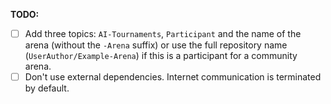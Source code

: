 **TODO:**
- [ ] Add three topics: `AI-Tournaments`, `Participant` and the name of the arena (without the `-Arena` suffix) or use the full repository name (`UserAuthor/Example-Arena`) if this is a participant for a community arena.
- [ ] Don't use external dependencies. Internet communication is terminated by default.
